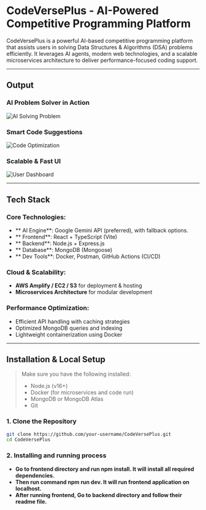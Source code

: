 # CodeVersePlus - AI-Powered Competitive Programming Platform

CodeVersePlus is a powerful AI-based competitive programming platform that assists users in solving Data Structures & Algorithms (DSA) problems efficiently. It leverages AI agents, modern web technologies, and a scalable microservices architecture to deliver performance-focused coding support.

---

## Output

### AI Problem Solver in Action

![AI Solving Problem]([https://your-demo-image-url.com/demo1.gif](https://github.com/Vinayyadav1025/CodeVersePlus/blob/main/Image5.png))

### Smart Code Suggestions

![Code Optimization]([https://your-demo-image-url.com/demo2.gif](https://github.com/Vinayyadav1025/CodeVersePlus/blob/main/Image4.png))

### Scalable & Fast UI

![User Dashboard]([https://your-demo-image-url.com/demo3.png](https://github.com/Vinayyadav1025/CodeVersePlus/blob/main/Image1.png))


---

## Tech Stack

### Core Technologies:
- ** AI Engine**: Google Gemini API (preferred), with fallback options.
- ** Frontend**: React + TypeScript (Vite)
- ** Backend**: Node.js + Express.js
- ** Database**: MongoDB (Mongoose)
- ** Dev Tools**: Docker, Postman, GitHub Actions (CI/CD)

###  Cloud & Scalability:
- **AWS Amplify / EC2 / S3** for deployment & hosting
- **Microservices Architecture** for modular development

###  Performance Optimization:
- Efficient API handling with caching strategies
- Optimized MongoDB queries and indexing
- Lightweight containerization using Docker

---

##  Installation & Local Setup

> Make sure you have the following installed:
> - Node.js (v16+)
> - Docker (for microservices and code run)
> - MongoDB or MongoDB Atlas
> - Git

### 1. Clone the Repository
```bash
git clone https://github.com/your-username/CodeVersePlus.git
cd CodeVersePlus
```

### 2. Installing and running process

- **Go to frontend directory and run npm install. It will install all required dependencies.**
- **Then run command npm run dev. It will run frontend application on localhost.**
- **After running frontend, Go to backend directory and follow their readme file.**
